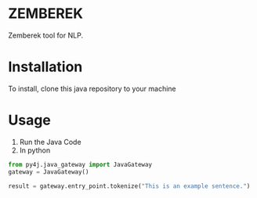 
# ZEMBEREK

Zemberek tool for NLP.

# Installation

To install, clone this java repository to your machine

# Usage

1. Run the Java Code
2. In python 
```python
from py4j.java_gateway import JavaGateway
gateway = JavaGateway()

result = gateway.entry_point.tokenize("This is an example sentence.")
```
